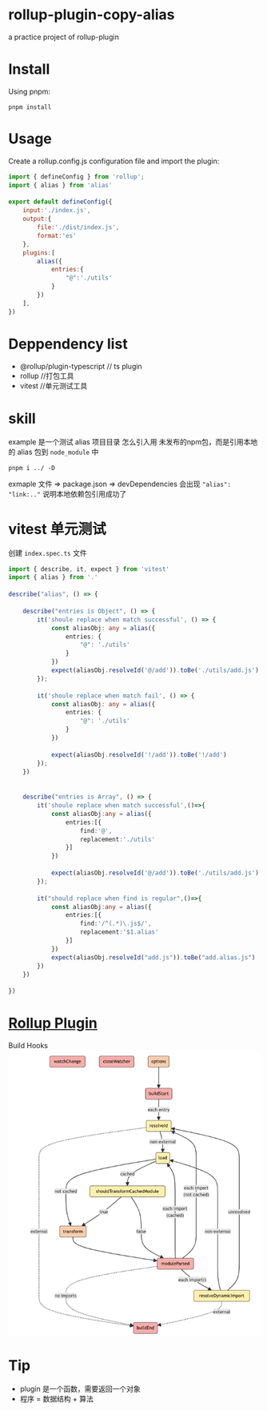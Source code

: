 # rollup-plugin-copy-alias
a practice project of rollup-plugin


# Install 
Using pnpm:
```
pnpm install
```
# Usage
Create a rollup.config.js  configuration file and import the plugin:

```javaScript
import { defineConfig } from 'rollup';
import { alias } from 'alias'

export default defineConfig({
    input:'./index.js',
    output:{
        file:'./dist/index.js',
        format:'es'
    },
    plugins:[
        alias({
            entries:{
                "@":'./utils'
            }
        })
    ],
})
```

# Deppendency list
+ @rollup/plugin-typescript // ts plugin
+ rollup //打包工具
+ vitest //单元测试工具


# skill
example 是一个测试 alias 项目目录
怎么引入用 未发布的npm包，而是引用本地的 alias 包到 `node_module` 中
```
pnpm i ../ -D
``` 
exmaple 文件 => package.json => devDependencies 会出现 `"alias": "link:.."` 说明本地依赖包引用成功了

# vitest 单元测试
创建 `index.spec.ts` 文件
``` TypeScript
import { describe, it, expect } from 'vitest'
import { alias } from '.'

describe("alias", () => {

    describe("entries is Object", () => {
        it('shoule replace when match successful', () => {
            const aliasObj: any = alias({
                entries: {
                    "@": './utils'
                }
            })
            expect(aliasObj.resolveId('@/add')).toBe('./utils/add.js')
        });

        it('shoule replace when match fail', () => {
            const aliasObj: any = alias({
                entries: {
                    "@": './utils'
                }
            })

            expect(aliasObj.resolveId('!/add')).toBe('!/add')
        });
    })


    describe("entries is Array", () => {
        it('shoule replace when match successful',()=>{
            const aliasObj:any = alias({
                entries:[{
                    find:'@',
                    replacement:'./utils'
                }]
            }) 
            
            expect(aliasObj.resolveId('@/add')).toBe('./utils/add.js')
        });

        it("should replace when find is regular",()=>{
            const aliasObj:any = alias({
                entries:[{
                    find:'/^(.*)\.js$/',
                    replacement:'$1.alias'
                }]
            })
            expect(aliasObj.resolveId("add.js")).toBe("add.alias.js")
        })
    })

})
```


# [Rollup Plugin](https://rollupjs.org/plugin-development/#build-hooks)
Build Hooks
![alt text](image.png)

# Tip
- plugin 是一个函数，需要返回一个对象
- 程序 = 数据结构 + 算法